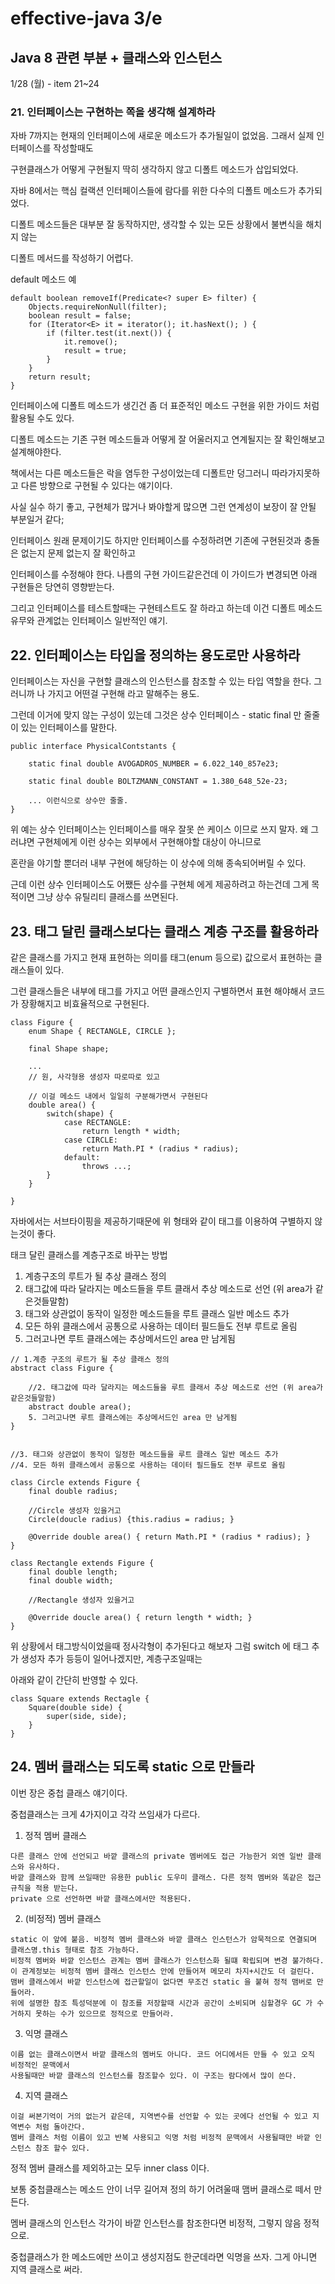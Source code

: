 # effective-java 3/e


## Java 8 관련 부분 + 클래스와 인스턴스
1/28 (월) - item 21~24

### 21. 인터페이스는 구현하는 쪽을 생각해 설계하라

자바 7까지는 현재의 인터페이스에 새로운 메소드가 추가될일이 없었음. 그래서 실제 인터페이스를 작성할때도

구현클래스가 어떻게 구현될지 딱히 생각하지 않고 디폴트 메소드가 삽입되었다.

자바 8에서는 핵심 컬랙션 인터페이스들에 람다를 위한 다수의 디폴트 메소드가 추가되었다.

디폴트 메소드들은 대부분 잘 동작하지만, 생각할 수 있는 모든 상황에서 불변식을 해치지 않는

디폴트 메서드를 작성하기 어렵다.

default 메소드 예
```
default boolean removeIf(Predicate<? super E> filter) {
    Objects.requireNonNull(filter);
    boolean result = false;
    for (Iterator<E> it = iterator(); it.hasNext(); ) {
        if (filter.test(it.next()) {
            it.remove();
            result = true;
        }
    }
    return result;
}
```

인터페이스에 디폴트 메소드가 생긴건 좀 더 표준적인 메소드 구현을 위한 가이드 처럼 활용될 수도 있다.

디폴트 메소드는 기존 구현 메소드들과 어떻게 잘 어울러지고 연계될지는 잘 확인해보고 설계해야한다.

책에서는 다른 메소드들은 락을 염두한 구성이었는데 디폴트만 덩그러니 따라가지못하고 다른 방향으로 구현될 수 있다는 얘기이다.

사실 실수 하기 좋고, 구현체가 많거나 봐야할게 많으면 그런 연계성이 보장이 잘 안될 부분일거 같다;

인터페이스 원래 문제이기도 하지만 인터페이스를 수정하려면 기존에 구현된것과 충돌은 없는지 문제 없는지 잘 확인하고

인터페이스를 수정해야 한다. 나름의 구현 가이드같은건데 이 가이드가 변경되면 아래 구현들은 당연히 영향받는다.

그리고 인터페이스를 테스트할때는 구현테스트도 잘 하라고 하는데 이건 디폴트 메소드 유무와 관계없는 인터페이스 일반적인 얘기.


## 22. 인터페이스는 타입을 정의하는 용도로만 사용하라

인터페이스는 자신을 구현할 클래스의 인스턴스를 참조할 수 있는 타입 역할을 한다. 그러니까 나 가지고 어떤걸 구현해 라고 말해주는 용도.

그런데 이거에 맞지 않는 구성이 있는데 그것은 상수 인터페이스 - static final 만 줄줄이 있는 인터페이스를 말한다.

```
public interface PhysicalContstants {

    static final double AVOGADROS_NUMBER = 6.022_140_857e23;

    static final double BOLTZMANN_CONSTANT = 1.380_648_52e-23;

    ... 이런식으로 상수만 줄줄.
}
```

위 예는 상수 인터페이스는 인터페이스를 매우 잘못 쓴 케이스 이므로 쓰지 말자. 왜 그러냐면 구현체에게 이런 상수는 외부에서 구현해야할 대상이 아니므로

혼란을 야기할 뿐더러 내부 구현에 해당하는 이 상수에 의해 종속되어버릴 수 있다.

근데 이런 상수 인터페이스도 어쨌든 상수를 구현체 에게 제공하려고 하는건데 그게 목적이면 그냥 상수 유틸리티 클래스를 쓰면된다.


## 23. 태그 달린 클래스보다는 클래스 계층 구조를 활용하라

같은 클래스를 가지고 현재 표현하는 의미를 태그(enum 등으로) 값으로서 표현하는 클래스들이 있다.

그런 클래스들은 내부에 태그를 가지고 어떤 클래스인지 구별하면서 표현 해야해서 코드가 장황해지고 비효율적으로 구현된다.

```
class Figure {
    enum Shape { RECTANGLE, CIRCLE };

    final Shape shape;

    ...
    // 원, 사각형용 생성자 따로따로 있고

    // 이걸 메소드 내에서 일일히 구분해가면서 구현된다
    double area() {
        switch(shape) {
            case RECTANGLE:
                return length * width;
            case CIRCLE:
                return Math.PI * (radius * radius);
            default:
                throws ...;
        }
    }

}

```

자바에서는 서브타이핑을 제공하기때문에 위 형태와 같이 태그를 이용하여 구별하지 않는것이 좋다.

태크 달린 클래스를 계층구조로 바꾸는 방법

1. 계층구조의 루트가 될 추상 클래스 정의
2. 태그값에 따라 달라지는 메소드들을 루트 클래서 추상 메소드로 선언 (위 area가 같은것들말함)
3. 태그와 상관없이 동작이 일정한 메소드들을 루트 클래스 일반 메소드 추가
4. 모든 하위 클래스에서 공통으로 사용하는 데이터 필드들도 전부 루트로 올림
5. 그러고나면 루트 클래스에는 추상메서드인 area 만 남게됨


```
// 1.계층 구조의 루트가 될 추상 클래스 정의
abstract class Figure {

    //2. 태그값에 따라 달라지는 메소드들을 루트 클래서 추상 메소드로 선언 (위 area가 같은것들말함)
    abstract double area();
    5. 그러고나면 루트 클래스에는 추상메서드인 area 만 남게됨
}


//3. 태그와 상관없이 동작이 일정한 메소드들을 루트 클래스 일반 메소드 추가
//4. 모든 하위 클래스에서 공통으로 사용하는 데이터 필드들도 전부 루트로 올림

class Circle extends Figure {
    final double radius;

    //Circle 생성자 있을거고
    Circle(doucle radius) {this.radius = radius; }

    @Override double area() { return Math.PI * (radius * radius); }
}

class Rectangle extends Figure {
    final double length;
    final double width;

    //Rectangle 생성자 있을거고

    @Override doucle area() { return length * width; }
}

```

위 상황에서 태그방식이었을때 정사각형이 추가된다고 해보자 그럼 switch 에 태그 추가 생성자 추가 등등이 일어나겠지만, 계층구조일때는

아래와 같이 간단히 반영할 수 있다.
```
class Square extends Rectagle {
    Square(double side) {
        super(side, side);
    }
}
```

## 24. 멤버 클래스는 되도록 static 으로 만들라

이번 장은 중첩 클래스 얘기이다.

중첩클래스는 크게 4가지이고 각각 쓰임새가 다르다.

1. 정적 멤버 클래스
```
다른 클래스 안에 선언되고 바깥 클래스의 private 멤버에도 접근 가능한거 외엔 일반 클래스와 유사하다.
바깥 클래스와 함께 쓰일때만 유용한 public 도우미 클래스. 다른 정적 멤버와 똑같은 접근 규칙을 적용 받는다.
private 으로 선언하면 바깥 클래스에서만 적용된다.
```

2. (비정적) 멤버 클래스
```
static 이 앞에 붙음. 비정적 멤버 클래스와 바깥 클래스 인스턴스가 암묵적으로 연결되며 클래스명.this 형태로 참조 가능하다.
비정적 멤버와 바깥 인스턴스 관계는 멤버 클래스가 인스턴스화 될떄 확립되며 변경 불가하다. 이 관계정보는 비정적 멤버 클래스 인스턴스 안에 만들어져 메모리 차지+시간도 더 걸린다.
맴버 클래스에서 바깥 인스턴스에 접근할일이 없다면 무조건 static 을 붙혀 정적 맴버로 만들어라.
위에 설명한 참조 특성덕분에 이 참조를 저장할때 시간과 공간이 소비되며 심할경우 GC 가 수거하지 못하는 수가 있으므로 정적으로 만들어라.

```

3. 익명 클래스
```
이름 없는 클래스이면서 바깥 클래스의 멤버도 아니다. 코드 어디에서든 만들 수 있고 오직 비정적인 문맥에서
사용될때만 바깥 클래스의 인스턴스를 참조할수 있다. 이 구조는 람다에서 많이 쓴다.
```

4. 지역 클래스
```
이걸 써본기억이 거의 없는거 같은데, 지역변수를 선언할 수 있는 곳에다 선언될 수 있고 지역변수 처럼 돌아간다.
멤버 클래스 처럼 이름이 있고 반복 사용되고 익명 처럼 비정적 문맥에서 사용될때만 바깥 인스턴스 참조 할수 있다.
```

정적 멤버 클래스를 제외하고는 모두 inner class 이다.

보통 중첩클래스는 메소드 안이 너무 길어져 정의 하기 어려울때 맴버 클래스로 떼서 만든다.

멤버 클래스의 인스턴스 각가이 바깥 인스턴스를 참조한다면 비정적, 그렇지 않음 정적으로.

중첩클래스가 한 메소드에만 쓰이고 생성지점도 한군데라면 익명을 쓰자. 그게 아니면 지역 클래스로 써라.


